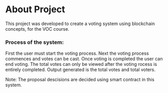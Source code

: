 # About Project
This project was developed to create a voting system using blockchain concepts, for the VOC course.

### Process of the system:
First the user must start the voting process.
Next the voting process commences and votes can be cast.
Once voting is completed the user can end voting.
The total votes can only be viewed after the voting rocess is entirely completed.
Output generated is the total votes and total voters.

Note: The proposal descisions are decided using smart contract in this system.

